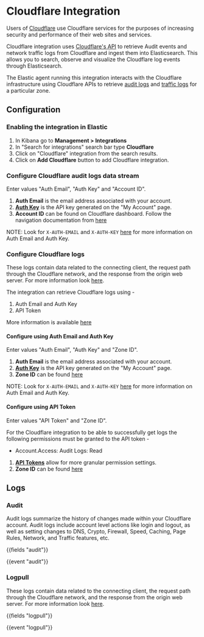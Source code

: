 # Cloudflare Integration

Users of [Cloudflare](https://www.cloudflare.com/en-au/learning/what-is-cloudflare/) use Cloudflare services for the purposes of increasing security and performance of their web sites and services. 

Cloudflare integration uses [Cloudflare's API](https://api.cloudflare.com/) to retrieve Audit events and network traffic logs from Cloudflare and ingest them into Elasticsearch. This allows you to search, observe and visualize the Cloudflare log events through Elasticsearch.

The Elastic agent running this integration interacts with the Cloudflare infrastructure using Cloudflare APIs to retrieve [audit logs](https://support.cloudflare.com/hc/en-us/articles/115002833612-Understanding-Cloudflare-Audit-Logs) and [traffic logs](https://developers.cloudflare.com/logs/logpull/understanding-the-basics/) for a particular zone.

## Configuration

### Enabling the integration in Elastic

1. In Kibana go to **Management > Integrations**
2. In "Search for integrations" search bar type **Cloudflare**
3. Click on "Cloudflare" integration from the search results.
4. Click on **Add Cloudflare** button to add Cloudflare integration.

### Configure Cloudflare audit logs data stream

Enter values "Auth Email", "Auth Key" and "Account ID".

1. **Auth Email** is the email address associated with your account. 
2. [**Auth Key**](https://developers.cloudflare.com/api/keys/) is the API key generated on the "My Account" page.
3. **Account ID** can be found on Cloudflare dashboard. Follow the navigation documentation from [here](https://developers.cloudflare.com/fundamentals/get-started/basic-tasks/find-account-and-zone-ids/)

NOTE: Look for `X-AUTH-EMAIL` and `X-AUTH-KEY` [here](https://api.cloudflare.com/#getting-started-requests) for more information on Auth Email and Auth Key.

### Configure Cloudflare logs

These logs contain data related to the connecting client, the request path through the Cloudflare network, and the response from the origin web server. For more information look [here](https://developers.cloudflare.com/logs/logpull/).

The integration can retrieve Cloudflare logs using -

1. Auth Email and Auth Key
2. API Token

More information is available [here](https://developers.cloudflare.com/logs/logpull/requesting-logs/#required-authentication-headers)

#### Configure using Auth Email and Auth Key

Enter values "Auth Email", "Auth Key" and "Zone ID".

1. **Auth Email** is the email address associated with your account. 
2. [**Auth Key**](https://developers.cloudflare.com/api/keys/) is the API key generated on the "My Account" page.
3. **Zone ID** can be found [here](https://developers.cloudflare.com/fundamentals/get-started/basic-tasks/find-account-and-zone-ids/)

NOTE: Look for `X-AUTH-EMAIL` and `X-AUTH-KEY` [here](https://api.cloudflare.com/#getting-started-requests) for more information on Auth Email and Auth Key.

#### Configure using API Token

Enter values "API Token" and "Zone ID".

For the Cloudflare integration to be able to successfully get logs the following permissions must be granted to the API token -

- Account.Access: Audit Logs: Read

1. [**API Tokens**](https://developers.cloudflare.com/api/tokens/) allow for more granular permission settings. 
2. **Zone ID** can be found [here](https://developers.cloudflare.com/fundamentals/get-started/basic-tasks/find-account-and-zone-ids/)

## Logs

### Audit

Audit logs summarize the history of changes made within your Cloudflare account.  Audit logs include account level actions like login and logout, as well as setting changes to DNS, Crypto, Firewall, Speed, Caching, Page Rules, Network, and Traffic features, etc.

{{fields "audit"}}

{{event "audit"}}

### Logpull

These logs contain data related to the connecting client, the request path through the Cloudflare network, and the response from the origin web server. For more information look [here](https://developers.cloudflare.com/logs/logpull/).

{{fields "logpull"}}

{{event "logpull"}}
